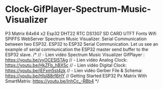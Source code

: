 # Clock-GifPlayer-Spectrum-Music-Visualizer
P3 Matrix 64x64 x2 Esp32 DHT22 RTC DS1307 SD CARD UTFT Fonts Wifi SPIFFS WebServer Spectrum Music Visualizer. 
Serial Communication between two ESP32.
ESP32 to ESP32 Serial Communication. Let us see an example of serial communication the ESP32 master send buffer to the ESP32 slave.
/*
// - Lien vidéo Spectrum Music Visualizer GifPlayer : https://youtu.be/vyOCESl5TAg
// - Lien vidéo Analog Clock: https://youtu.be/HkZFb_hBX5c
// - Lien vidéo Digital Clock: https://youtu.be/jEFxm5st4zk
// - Lien vidéo Gerber File & Schema: https://youtu.be/HIsI88rf6HY
// Getting Started ESP32 Px Matrix With SmartMatrix:  https://youtu.be/InhCc_-RBb4
*/
